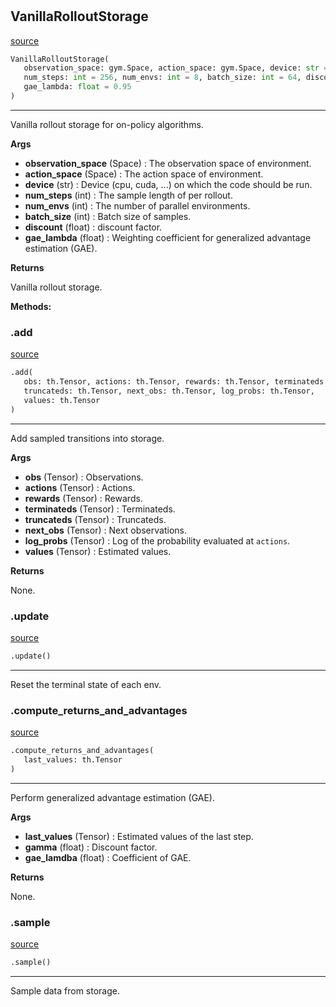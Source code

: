 #


## VanillaRolloutStorage
[source](https://github.com/RLE-Foundation/rllte/blob/main/rllte/xploit/storage/vanilla_rollout_storage.py/#L11)
```python 
VanillaRolloutStorage(
   observation_space: gym.Space, action_space: gym.Space, device: str = 'cpu',
   num_steps: int = 256, num_envs: int = 8, batch_size: int = 64, discount: float = 0.99,
   gae_lambda: float = 0.95
)
```


---
Vanilla rollout storage for on-policy algorithms.


**Args**

* **observation_space** (Space) : The observation space of environment.
* **action_space** (Space) : The action space of environment. 
* **device** (str) : Device (cpu, cuda, ...) on which the code should be run.
* **num_steps** (int) : The sample length of per rollout.
* **num_envs** (int) : The number of parallel environments.
* **batch_size** (int) : Batch size of samples.
* **discount** (float) : discount factor.
* **gae_lambda** (float) : Weighting coefficient for generalized advantage estimation (GAE).


**Returns**

Vanilla rollout storage.


**Methods:**


### .add
[source](https://github.com/RLE-Foundation/rllte/blob/main/rllte/xploit/storage/vanilla_rollout_storage.py/#L86)
```python
.add(
   obs: th.Tensor, actions: th.Tensor, rewards: th.Tensor, terminateds: th.Tensor,
   truncateds: th.Tensor, next_obs: th.Tensor, log_probs: th.Tensor,
   values: th.Tensor
)
```

---
Add sampled transitions into storage.


**Args**

* **obs** (Tensor) : Observations.
* **actions** (Tensor) : Actions.
* **rewards** (Tensor) : Rewards.
* **terminateds** (Tensor) : Terminateds.
* **truncateds** (Tensor) : Truncateds.
* **next_obs** (Tensor) : Next observations.
* **log_probs** (Tensor) : Log of the probability evaluated at `actions`.
* **values** (Tensor) : Estimated values.


**Returns**

None.

### .update
[source](https://github.com/RLE-Foundation/rllte/blob/main/rllte/xploit/storage/vanilla_rollout_storage.py/#L123)
```python
.update()
```

---
Reset the terminal state of each env.

### .compute_returns_and_advantages
[source](https://github.com/RLE-Foundation/rllte/blob/main/rllte/xploit/storage/vanilla_rollout_storage.py/#L128)
```python
.compute_returns_and_advantages(
   last_values: th.Tensor
)
```

---
Perform generalized advantage estimation (GAE).


**Args**

* **last_values** (Tensor) : Estimated values of the last step.
* **gamma** (float) : Discount factor.
* **gae_lamdba** (float) : Coefficient of GAE.


**Returns**

None.

### .sample
[source](https://github.com/RLE-Foundation/rllte/blob/main/rllte/xploit/storage/vanilla_rollout_storage.py/#L154)
```python
.sample()
```

---
Sample data from storage.
